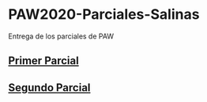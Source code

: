 # PAW2020-Parciales-Salinas
 Entrega de los parciales de PAW

## [Primer Parcial](https://github.com/LeonardoSalinas/PAW2020-Parciales-Salinas/tree/master/1er%20Parcial)
## [Segundo Parcial](https://github.com/LeonardoSalinas/PAW2020-Parciales-Salinas/tree/master/2do%20Parcial)
